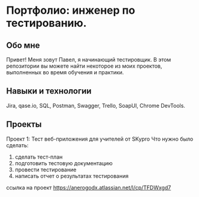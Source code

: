 # Портфолио: инженер по тестированию.
## Обо мне
Привет!  Меня зовут Павел, я начинающий тестировщик.
В этом репозитории вы можете найти  некоторое из моих проектов, выполненных во время обучения и практики.
## Навыки и технологии
Jira, qase.io, SQL, Postman, Swagger, Trello, SoapUI, Chrome DevTools.
## Проекты
Проект 1: Тест веб-приложения для учителей от SKypro
Что нужно было сделать:
1. сделать тест-план
2. подготовить тестовую документацию
3. провести тестирование
4. написать отчет о результатах тестирования

ссылка на проект https://anerogodx.atlassian.net/l/cp/TFDWxgd7

